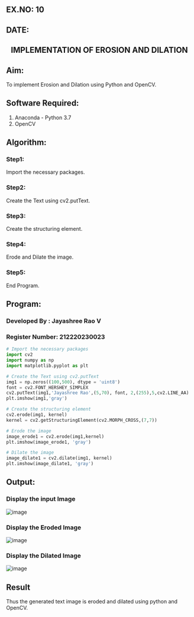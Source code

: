## EX.NO: 10 <br>
## DATE:
## <p align="center">IMPLEMENTATION OF EROSION AND DILATION</p>

## Aim:

To implement Erosion and Dilation using Python and OpenCV.

## Software Required:

1. Anaconda - Python 3.7
2. OpenCV

## Algorithm:

### Step1:
Import the necessary packages.
### Step2:
Create the Text using cv2.putText.
### Step3:
Create the structuring element.
### Step4:
Erode and Dilate the image.
### Step5:
End Program.

## Program:

### Developed By   : Jayashree Rao V
### Register Number: 212220230023

``` Python
# Import the necessary packages
import cv2
import numpy as np
import matplotlib.pyplot as plt

# Create the Text using cv2.putText
img1 = np.zeros((100,500), dtype = 'uint8')
font = cv2.FONT_HERSHEY_SIMPLEX
cv2.putText(img1,'Jayashree Rao',(5,70), font, 2,(255),5,cv2.LINE_AA)
plt.imshow(img1,'gray')

# Create the structuring element
cv2.erode(img1, kernel)
kernel = cv2.getStructuringElement(cv2.MORPH_CROSS,(7,7))

# Erode the image
image_erode1 = cv2.erode(img1,kernel)
plt.imshow(image_erode1, 'gray')

# Dilate the image
image_dilate1 = cv2.dilate(img1, kernel)
plt.imshow(image_dilate1, 'gray')
```

## Output:

### Display the input Image

![image](https://user-images.githubusercontent.com/74660507/172183066-c7903036-896a-411a-81c2-a3ea03be541b.png)

### Display the Eroded Image

![image](https://user-images.githubusercontent.com/74660507/172183180-79e4aa5d-d57e-4c10-81f2-01d8636502b9.png)


### Display the Dilated Image

![image](https://user-images.githubusercontent.com/74660507/172183238-c967cebe-fbe3-47a7-aeb5-ed2153157e66.png)


## Result
Thus the generated text image is eroded and dilated using python and OpenCV.
